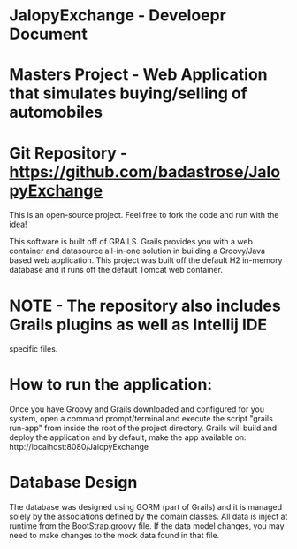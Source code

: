 JalopyExchange - Develoepr Document
===================================
# Masters Project - Web Application that simulates buying/selling of automobiles

# Git Repository - https://github.com/badastrose/JalopyExchange
 This is an open-source project. Feel free to fork the code and run with the idea!

 This software is built off of GRAILS.
 Grails provides you with a web container and datasource all-in-one solution in 
 building  a Groovy/Java based web application.  This project was built off the
 default H2 in-memory
 database and it runs off the default Tomcat web container.
 
 # NOTE - The repository also includes Grails plugins as well as Intellij IDE 
 specific files.
 
 # How to run the application:
 Once you have Groovy and Grails downloaded and configured for you system, 
 open a command prompt/terminal and execute the script "grails run-app" from
 inside the root of the project directory.  Grails will build and deploy the 
 application and by default, make the app available on:
 http://localhost:8080/JalopyExchange
 
 # Database Design
 The database was designed using GORM (part of Grails) and it is managed solely
 by the associations defined by the domain classes. All data is inject at runtime
 from the BootStrap.groovy file. If the data model changes, you may need to make
 changes to the mock data found in that file.
 